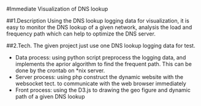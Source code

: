#Immediate Visualization of DNS lookup

##1.Description
Using the DNS lookup logging data for visualization, it is easy to
monitor the DNS lookup of a given network, analysis the load and
frequency path which can help to optimize the DNS server.

##2.Tech.
The given project just use one DNS lookup logging data for test.
+ Data process: using python script preprocess the logging data, and implements the aprior algorithm to find the frequent path. This can be done by the crontab on *nix server.
+ Server process: using php construct the dynamic website with the websocket tect. to communicate with the web browser immediately
+ Front process: using the D3.js to drawing the geo figure and dynamic path of a given DNS lookup
